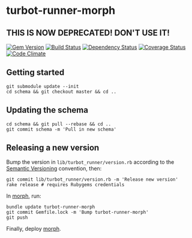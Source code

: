 # turbot-runner-morph

## THIS IS NOW DEPRECATED! DON'T USE IT!

[![Gem Version](https://badge.fury.io/rb/turbot-runner-morph.svg)](https://badge.fury.io/rb/turbot-runner-morph)
[![Build Status](https://secure.travis-ci.org/openc/turbot-runner-morph.png)](https://travis-ci.org/openc/turbot-runner-morph)
[![Dependency Status](https://gemnasium.com/openc/turbot-runner-morph.png)](https://gemnasium.com/openc/turbot-runner-morph)
[![Coverage Status](https://coveralls.io/repos/openc/turbot-runner-morph/badge.png)](https://coveralls.io/r/openc/turbot-runner-morph)
[![Code Climate](https://codeclimate.com/github/openc/turbot-runner-morph.png)](https://codeclimate.com/github/openc/turbot-runner-morph)

## Getting started

    git submodule update --init
    cd schema && git checkout master && cd ..

## Updating the schema

    cd schema && git pull --rebase && cd ..
    git commit schema -m 'Pull in new schema'

## Releasing a new version

Bump the version in `lib/turbot_runner/version.rb` according to the [Semantic Versioning](http://semver.org/) convention, then:

    git commit lib/turbot_runner/version.rb -m 'Release new version'
    rake release # requires Rubygems credentials

In [morph](https://github.com/sebbacon/morph), run:

    bundle update turbot-runner-morph
    git commit Gemfile.lock -m 'Bump turbot-runner-morph'
    git push

Finally, deploy [morph](https://github.com/sebbacon/morph).
